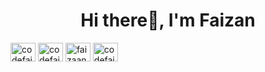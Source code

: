 <h1 align="center">Hi there👋, I'm Faizan</h1>

<p align="left">

<a href="https://linkedin.com/in/codefaizan" target="blank"><img align="center" src="https://raw.githubusercontent.com/rahuldkjain/github-profile-readme-generator/master/src/images/icons/Social/linked-in-alt.svg" alt="codefaizan" height="30" width="40" /></a>
<a href="https://instagram.com/codefaizan" target="blank"><img align="center" src="https://raw.githubusercontent.com/rahuldkjain/github-profile-readme-generator/master/src/images/icons/Social/instagram.svg" alt="codefaizan" height="30" width="40" /></a>
<a href="https://twitter.com/faizaanpk" target="blank"><img align="center" src="https://raw.githubusercontent.com/rahuldkjain/github-profile-readme-generator/master/src/images/icons/Social/twitter.svg" alt="faizaanpk" height="30" width="40" /></a>
<a href="https://fb.com/codefaizan" target="blank"><img align="center" src="https://raw.githubusercontent.com/rahuldkjain/github-profile-readme-generator/master/src/images/icons/Social/facebook.svg" alt="codefaizan" height="30" width="40" /></a>

</p>
